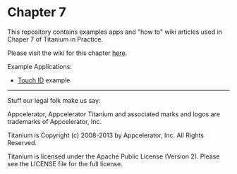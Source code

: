 <h1>Chapter 7</h1>

This repository contains examples apps and "how to" wiki articles used in Chaper 7 of Titanium in Practice.

Please visit the wiki for this chapter [here](https://github.com/TiProBook/Chapter-7-Examples/wiki).

Example Applications:

* [Touch ID](https://github.com/TiProBook/Chapter-7-Examples/tree/master/TouchID) example


----------------------------------
Stuff our legal folk make us say:

Appcelerator, Appcelerator Titanium and associated marks and logos are 
trademarks of Appcelerator, Inc. 

Titanium is Copyright (c) 2008-2013 by Appcelerator, Inc. All Rights Reserved.

Titanium is licensed under the Apache Public License (Version 2). Please
see the LICENSE file for the full license.


